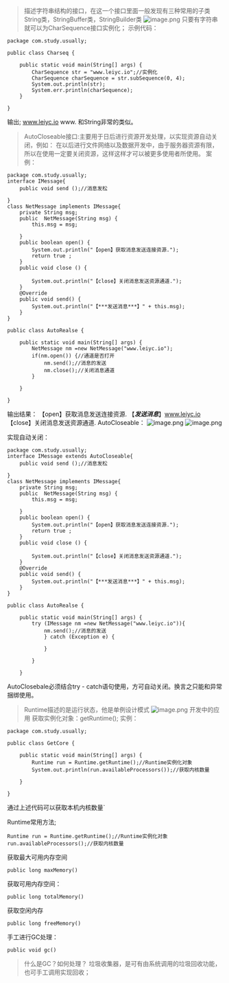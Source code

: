>描述字符串结构的接口，在这一个接口里面一般发现有三种常用的子类String类，StringBuffer类，StringBuilder类
![image.png](https://upload-images.jianshu.io/upload_images/14935748-4f04cc9427fe30e8.png?imageMogr2/auto-orient/strip%7CimageView2/2/w/1240)
只要有字符串就可以为CharSequence接口实例化；
示例代码：
```
package com.study.usually;

public class Charseq {

	public static void main(String[] args) {
		CharSequence str = "www.leiyc.io";//实例化
		CharSequence charSequence = str.subSequence(0, 4);
		System.out.println(str);
		System.err.println(charSequence);
	}

}
```
输出;
www.leiyc.io
www.
和String非常的类似。



>AutoCloseable接口:主要用于日后进行资源开发处理，以实现资源自动关闭，例如：
在以后进行文件网络以及数据开发中，由于服务器资源有限，所以在使用一定要关闭资源，这样这样才可以被更多使用者所使用。
案例：
```
package com.study.usually;
interface IMessage{
	public void send ();//消息发松	
	
}
class NetMessage implements IMessage{
	private String msg;
	public  NetMessage(String msg) {
		this.msg = msg;
		
	}
	public boolean open() {
		System.out.println("【open】获取消息发送连接资源.");
		return true ;
	}
	public void close () {
		
		System.out.println("【close】关闭消息发送资源通道.");
	}
	@Override
	public void send() {
		System.out.println("【***发送消息***】" + this.msg);
	}
}

public class AutoRealse {

	public static void main(String[] args) {
		NetMessage nm =new NetMessage("www.leiyc.io");
		if(nm.open()) {//通道是否打开
			nm.send();//消息的发送
			nm.close();//关闭消息通道
		}

	}

}
```
输出结果：
【open】获取消息发送连接资源.
【***发送消息***】www.leiyc.io
【close】关闭消息发送资源通道.
AutoCloseable：
![image.png](https://upload-images.jianshu.io/upload_images/14935748-daf5ea579175516f.png?imageMogr2/auto-orient/strip%7CimageView2/2/w/1240)
![image.png](https://upload-images.jianshu.io/upload_images/14935748-9e06180305219876.png?imageMogr2/auto-orient/strip%7CimageView2/2/w/1240)


实现自动关闭：
```
package com.study.usually;
interface IMessage extends AutoCloseable{
	public void send ();//消息发松	
	
}
class NetMessage implements IMessage{
	private String msg;
	public  NetMessage(String msg) {
		this.msg = msg;
		
	}
	public boolean open() {
		System.out.println("【open】获取消息发送连接资源.");
		return true ;
	}
	public void close () {
		
		System.out.println("【close】关闭消息发送资源通道.");
	}
	@Override
	public void send() {
		System.out.println("【***发送消息***】" + this.msg);
	}
}

public class AutoRealse {

	public static void main(String[] args) {
		try (IMessage nm =new NetMessage("www.leiyc.io")){
			nm.send();//消息的发送
			} catch (Exception e) {
			
			}
			
		}

	}

```
AutoClosebale必须结合try - catch语句使用，方可自动关闭。换言之只能和异常捆绑使用。



>Runtime描述的是运行状态，他是单例设计模式
![image.png](https://upload-images.jianshu.io/upload_images/14935748-75f439c40cb7b51f.png?imageMogr2/auto-orient/strip%7CimageView2/2/w/1240)
开发中的应用
获取实例化对象：getRuntime();
实例：
```
package com.study.usually;

public class GetCore {

	public static void main(String[] args) {
		Runtime run = Runtime.getRuntime();//Runtime实例化对象
		System.out.println(run.availableProcessors());//获取内核数量	

	}

}
```
通过上述代码可以获取本机内核数量`


Runtime常用方法;
```
Runtime run = Runtime.getRuntime();//Runtime实例化对象
run.availableProcessors();//获取内核数量
```	

获取最大可用内存空间
```
public long maxMemory()
```
获取可用内存空间：
```
public long totalMemory()
```
获取空闲内存
```
public long freeMemory()
```
手工进行GC处理：
````
public void gc()
````

>什么是GC？如何处理？
垃圾收集器，是可有由系统调用的垃圾回收功能，也可手工调用实现回收；

